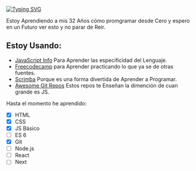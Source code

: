 [![Typing SVG](https://readme-typing-svg.demolab.com?font=Fira+Code&pause=1000&color=0CAE01&width=435&lines=Hola%2C+Soy+Frank+Silva+Hidalgo)](https://git.io/typing-svg)

Estoy Aprendiendo a mis 32 Años cómo promgramar desde Cero y espero en un Futuro ver esto y no parar de Reir.

## Estoy Usando:

- [JavaScript Info](https://es.javascript.info/) Para Aprender las especificidad del Lenguaje.
- [Freecodecamp](https://es.javascript.info/) para Aprender practicando lo que ya se de otras fuentes.
- [Scrimba](https://scrimba.com/) Porque es una forma divertida de Aprender a Programar.
- [Awesome Git Repos](https://github.com/micromata/awesome-javascript-learning) Estos repos te Enseñan la dimención de cuan grande es JS.

Hasta el momento he aprendido:
- [x] HTML
- [x] CSS
- [x] JS Básico
- [ ] ES 6
- [x] Git
- [ ] Node.js
- [ ] React 
- [ ] Next
